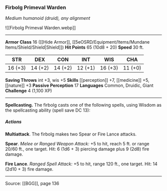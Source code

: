 ### Firbolg Primeval Warden
_Medium humanoid (druid), any alignment_

![[Firbolg Primeval Warden.webp]]




---

**Armor Class** 16 ([[Hide Armor]], [[5eOSRD/Equipment/Items/Mundane Items/Shield/Shield|Shield]])
**Hit Points** 65 (10d8 + 20)
**Speed** 30 ft.

| STR     | DEX     | CON     | INT     | WIS     | CHA     |
|---------|---------|---------|---------|---------|---------|
| 16 (+3) | 14 (+2) | 14 (+2) | 12 (+1) | 16 (+3) | 11 (+0) |

**Saving Throws** int +3, wis +5
**Skills** [[perception]] +7, [[medicine]] +5, [[nature]] +3
**Passive Perception** 17
**Languages** Common, Druidic, Giant
**Challenge** 4 (1,100 XP)

---

**Spellcasting.** The firbolg casts one of the following spells, using Wisdom as the spellcasting ability (spell save DC 13):

##### Actions
**Multiattack**. The firbolg makes two Spear or Fire Lance attacks.

**Spear**. _Melee or Ranged Weapon Attack:_ +5 to hit, reach 5 ft. or range 20/60 ft., one target. Hit: 6 (1d6 + 3) piercing damage plus 9 (2d8) fire damage.

**Fire Lance**. _Ranged Spell Attack:_ +5 to hit, range 120 ft., one target. Hit: 14 (2d10 + 3) fire damage.


---

Source: [[BGG]], page 136